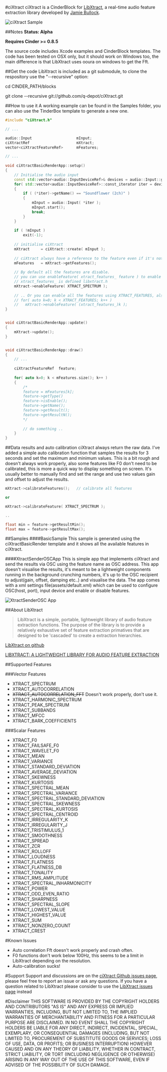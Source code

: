 #ciXtract
ciXtract is a CinderBlock for [LibXtract](https://github.com/jamiebullock/LibXtract), a real-time audio feature extraction library developed by [Jamie Bullock](http://jamiebullock.com/).

![ciXtract Sample](http://nocte.co.uk/depot/github_ciXtract_basic.png)

##Notes
**Status: Alpha**

**Requires Cinder >= 0.8.5**

The source code includes Xcode examples and CinderBlock templates.
The code has been tested on OSX only, but it should work on Windows too, the main difference is that LibXtract uses ooura on windows to get the Fft.


##Get the code
LibXtract is included as a git submodule, to clone the respository use the "--recursive" option:

cd CINDER_PATH/blocks

git clone --recursive git://github.com/q-depot/ciXtract.git


##How to use it
A working example can be found in the Samples folder, you can also use the TinderBox template to generate a new one.

```c++
#include "ciXtract.h"

// ...

audio::Input                	mInput;
ciXtractRef                 	mXtract;
vector<ciXtractFeatureRef>  	mFeatures;

// ...
	
void ciXtractBasicRenderApp::setup()
{
	// Initialise the audio input
    const std::vector<audio::InputDeviceRef>& devices = audio::Input::getDevices();
	for( std::vector<audio::InputDeviceRef>::const_iterator iter = devices.begin(); iter != devices.end(); ++iter )
    {
        if ( (*iter)->getName() == "Soundflower (2ch)" )
        {
            mInput = audio::Input( *iter );
            mInput.start();
            break;
        }
	}
 
    if ( !mInput )
        exit(-1);
 
	// initialise ciXtract
    mXtract     = ciXtract::create( mInput );
	
	// ciXtract always have a reference to the feature even if it's not enable(the values are simply not updated)
    mFeatures   = mXtract->getFeatures();
    
	// By default all the features are disable.
	// you can use enableFeature( xtract_features_ feature ) to enable each feature and its own dependencies
	// xtract_features_ is defined libxtract.h
	mXtract->enableFeature( XTRACT_SPECTRUM );
	
	// .. Or you can enable all the features using XTRACT_FEATURES, also defined in libxtract.h
    // for( auto k=0; k < XTRACT_FEATURES; k++ )
    //   mXtract->enableFeature( (xtract_features_)k );
}


void ciXtractBasicRenderApp::update()
{
	mXtract->update();
}


void ciXtractBasicRenderApp::draw()
{
	// ...
	
    ciXtractFeatureRef  feature;
    
    for( auto k=0; k < mFeatures.size(); k++ )
    {
		/*
        feature = mFeatures[k];
		feature->getType()
		feature->isEnable();
		feature->getName();
		feature->getResult();
		feature->getResultN();
		*/
		
		// do something ..
    }
}
```

##Data results and auto calibration
ciXtract always return the raw data.
I've added a simple auto calibration function that samples the results for 3 seconds and set the maximum and minimum values. This is a bit rough and doesn't always work properly, also some features like F0 don't need to be calibrated, this is more a quick way to display something on screen. It's usually better to manually find and set the range and use two values gain and offset to adjust the results.

```c++
mXtract->calibrateFeatures();	// calibrate all features

or

mXtract->calibrateFeature( XTRACT_SPECTRUM );

..

float min = feature->getResultMin();
float max = feature->getResultMax();
```

##Samples
####BasicSample
This sample is generated using the ciXtractBasicRender template and it shows all the available features in ciXtract.

####XtractSenderOSCApp
This is simple app that implements ciXtract and send the results via OSC using the feature name as OSC address. This app doesn't visualise the results, it's meant to be a lightweight components running in the background crunching numbers, it's up to the OSC recipient to adjust(gain, offset, damping etc..) and visualise the data.
The app comes with a xml settings file(assets/default.xml) which can be used to configure OSC(host, port), input device and enable or disable features.

![XtractSenderOSC App](http://nocte.co.uk/depot/github_ciXtract_senderOSC.png)

##About LibXtract
> LibXtract is a simple, portable, lightweight library of audio feature extraction functions. The purpose of the library is to provide a relatively exhaustive set of feature extraction primatives that are designed to be 'cascaded' to create a extraction hierarchies.

[LibXtract on github](https://github.com/jamiebullock/LibXtract)

[LIBXTRACT: A LIGHTWEIGHT LIBRARY FOR AUDIO FEATURE EXTRACTION](https://s3-eu-west-1.amazonaws.com/papers/LibXtract-_a_lightweight_feature_extraction_library.pdf)

##Supported Features

###Vector Features
* XTRACT_SPECTRUM
* XTRACT_AUTOCORRELATION
* ~~XTRACT_AUTOCORRELATION_FFT~~ Doesn't work properly, don't use it.
* XTRACT_HARMONIC_SPECTRUM
* XTRACT_PEAK_SPECTRUM
* XTRACT_SUBBANDS
* XTRACT_MFCC
* XTRACT_BARK_COEFFICIENTS

###Scalar Features

* XTRACT_F0
* XTRACT_FAILSAFE_F0
* XTRACT_WAVELET_F0
* XTRACT_MEAN
* XTRACT_VARIANCE
* XTRACT_STANDARD_DEVIATION
* XTRACT_AVERAGE_DEVIATION
* XTRACT_SKEWNESS
* XTRACT_KURTOSIS
* XTRACT_SPECTRAL_MEAN
* XTRACT_SPECTRAL_VARIANCE
* XTRACT_SPECTRAL_STANDARD_DEVIATION
* XTRACT_SPECTRAL_SKEWNESS
* XTRACT_SPECTRAL_KURTOSIS
* XTRACT_SPECTRAL_CENTROID
* XTRACT_IRREGULARITY_K
* XTRACT_IRREGULARITY_J
* XTRACT_TRISTIMULUS_1
* XTRACT_SMOOTHNESS
* XTRACT_SPREAD
* XTRACT_ZCR
* XTRACT_ROLLOFF
* XTRACT_LOUDNESS
* XTRACT_FLATNESS
* XTRACT_FLATNESS_DB
* XTRACT_TONALITY
* XTRACT_RMS_AMPLITUDE
* XTRACT_SPECTRAL_INHARMONICITY
* XTRACT_POWER
* XTRACT_ODD_EVEN_RATIO
* XTRACT_SHARPNESS
* XTRACT_SPECTRAL_SLOPE
* XTRACT_LOWEST_VALUE
* XTRACT_HIGHEST_VALUE
* XTRACT_SUM
* XTRACT_NONZERO_COUNT
* XTRACT_CREST


#Known Issues

* Auto correlation Fft doesn't work properly and crash often.
* F0 functions don't work below 100Hz, this seems to be a limit in LibXtract depending on the resolution.
* Auto-calibration sucks!


#Support
Support and discussions are on the [ciXtract Github issues page](https://github.com/q-depot/ciXtract/issues), please feel free to report an issue or ask any questions.
If you have a question related to LibXtract please consider to use the [LibXtract issues page](https://github.com/jamiebullock/LibXtract/issues) instead


#Disclaimer
THIS SOFTWARE IS PROVIDED BY THE COPYRIGHT HOLDERS AND CONTRIBUTORS "AS IS" AND
ANY EXPRESS OR IMPLIED WARRANTIES, INCLUDING, BUT NOT LIMITED TO, THE IMPLIED
WARRANTIES OF MERCHANTABILITY AND FITNESS FOR A PARTICULAR PURPOSE ARE
DISCLAIMED. IN NO EVENT SHALL THE COPYRIGHT HOLDERS BE LIABLE FOR ANY
DIRECT, INDIRECT, INCIDENTAL, SPECIAL, EXEMPLARY, OR CONSEQUENTIAL DAMAGES
(INCLUDING, BUT NOT LIMITED TO, PROCUREMENT OF SUBSTITUTE GOODS OR SERVICES;
LOSS OF USE, DATA, OR PROFITS; OR BUSINESS INTERRUPTION) HOWEVER CAUSED AND
ON ANY THEORY OF LIABILITY, WHETHER IN CONTRACT, STRICT LIABILITY, OR TORT
(INCLUDING NEGLIGENCE OR OTHERWISE) ARISING IN ANY WAY OUT OF THE USE OF THIS
SOFTWARE, EVEN IF ADVISED OF THE POSSIBILITY OF SUCH DAMAGE.
